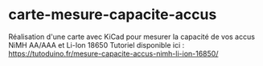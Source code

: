 # carte-mesure-capacite-accus
Réalisation d'une carte avec KiCad pour mesurer la capacité de vos accus NiMH AA/AAA et Li-Ion 18650
Tutoriel disponible ici : https://tutoduino.fr/mesure-capacite-accus-nimh-li-ion-16850/
